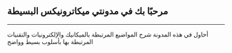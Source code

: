 ## مرحبًا بك في مدونتي ميكاترونيكس البسيطة
---


أحاول في هذه المدونة شرح المواضيع المرتبطة بالميكانيك والإلكترونيات والتقنيات المرتبطة بها بأسلوب بسيط وواضح

